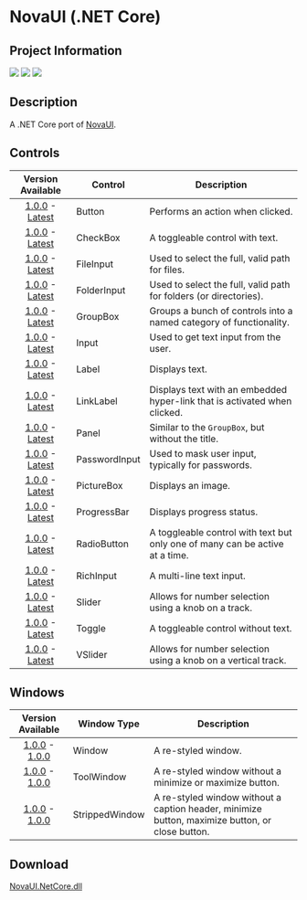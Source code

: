 # NovaUI (.NET Core)
## Project Information
[![](https://img.shields.io/badge/.NET_Core-9.0-blue)]()
[![](https://img.shields.io/badge/build-passing-seagreen)](#)
[![](https://img.shields.io/badge/latest_version-1.0.1-goldenrod)](https://github.com/Lexz-08/NovaUI.NetCore/releases/tag/1.0.1)

## Description
A .NET Core port of [NovaUI](https://github.com/Lexz-08/NovaUI).

## Controls
| Version Available | Control | Description |
|:-----------------:| ------- | ----------- |
| [1.0.0][LINK_FIRST] - [Latest][LINK_LATEST] | Button | Performs an action when clicked. |
| [1.0.0][LINK_FIRST] - [Latest][LINK_LATEST] | CheckBox | A toggleable control with text. |
| [1.0.0][LINK_FIRST] - [Latest][LINK_LATEST] | FileInput | Used to select the full, valid path for files. |
| [1.0.0][LINK_FIRST] - [Latest][LINK_LATEST] | FolderInput | Used to select the full, valid path for folders (or directories). |
| [1.0.0][LINK_FIRST] - [Latest][LINK_LATEST] | GroupBox | Groups a bunch of controls into a named category of functionality. |
| [1.0.0][LINK_FIRST] - [Latest][LINK_LATEST] | Input | Used to get text input from the user. |
| [1.0.0][LINK_FIRST] - [Latest][LINK_LATEST] | Label | Displays text. |
| [1.0.0][LINK_FIRST] - [Latest][LINK_LATEST] | LinkLabel | Displays text with an embedded hyper-link that is activated when clicked. |
| [1.0.0][LINK_FIRST] - [Latest][LINK_LATEST] | Panel | Similar to the `GroupBox`, but without the title. |
| [1.0.0][LINK_FIRST] - [Latest][LINK_LATEST] | PasswordInput | Used to mask user input, typically for passwords. |
| [1.0.0][LINK_FIRST] - [Latest][LINK_LATEST] | PictureBox | Displays an image. |
| [1.0.0][LINK_FIRST] - [Latest][LINK_LATEST] | ProgressBar | Displays progress status. |
| [1.0.0][LINK_FIRST] - [Latest][LINK_LATEST] | RadioButton | A toggleable control with text but only one of many can be active at a time. |
| [1.0.0][LINK_FIRST] - [Latest][LINK_LATEST] | RichInput | A multi-line text input. |
| [1.0.0][LINK_FIRST] - [Latest][LINK_LATEST] | Slider | Allows for number selection using a knob on a track. |
| [1.0.0][LINK_FIRST] - [Latest][LINK_LATEST] | Toggle | A toggleable control without text. |
| [1.0.0][LINK_FIRST] - [Latest][LINK_LATEST] | VSlider | Allows for number selection using a knob on a vertical track. |

## Windows
| Version Available | Window Type | Description |
|:-----------------:| ----------- | ----------- |
| [1.0.0][LINK_FIRST] - [1.0.0][LINK_LATEST] | Window | A re-styled window. |
| [1.0.0][LINK_FIRST] - [1.0.0][LINK_LATEST] | ToolWindow | A re-styled window without a minimize or maximize button. |
| [1.0.0][LINK_FIRST] - [1.0.0][LINK_LATEST] | StrippedWindow | A re-styled window without a caption header, minimize button, maximize button, or close button. |

## Download
[NovaUI.NetCore.dll](https://github.com/Lexz-08/NovaUI.NetCore/releases/latest/download/NovaUI.dll)

[//]: # (Reference links to save data and make file more readable)
[LINK_FIRST]: https://github.com/Lexz-08/NovaUI.NetCore/releases/1.0.0/download/NovaUI.dll
[LINK_LATEST]: https://github.com/Lexz-08/NovaUI.NetCore/releases/latest/download/NovaUI.dll

